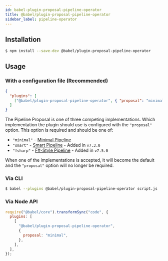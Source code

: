 ```yaml
---
id: babel-plugin-proposal-pipeline-operator
title: @babel/plugin-proposal-pipeline-operator
sidebar_label: pipeline-operator
---
```


## Installation

```sh
$ npm install --save-dev @babel/plugin-proposal-pipeline-operator
```

## Usage

### With a configuration file (Recommended)

```json
{
  "plugins": [
    ["@babel/plugin-proposal-pipeline-operator", { "proposal": "minimal" }]
  ]
}
```

The Pipeline Proposal is one of three competing implementations. Which implementation the plugin should use is configured with the `"proposal"` option. This option is required and should be one of:

- `"minimal"` – [Minimal Pipeline](https://github.com/tc39/proposal-pipeline-operator/)
- `"smart"` - [Smart Pipeline](https://github.com/js-choi/proposal-smart-pipelines) - Added in `v7.3.0`
- `"fsharp"` - [F#-Style Pipeline](https://github.com/valtech-nyc/proposal-fsharp-pipelines) - Added in `v7.5.0`

When one of the implementations is accepted, it will become the default and the `"proposal"` option will no longer be required.

### Via CLI

```sh
$ babel --plugins @babel/plugin-proposal-pipeline-operator script.js
```

### Via Node API

```javascript
require("@babel/core").transformSync("code", {
  plugins: [
    [
      "@babel/plugin-proposal-pipeline-operator",
      {
        proposal: "minimal",
      },
    ],
  ],
});
```
